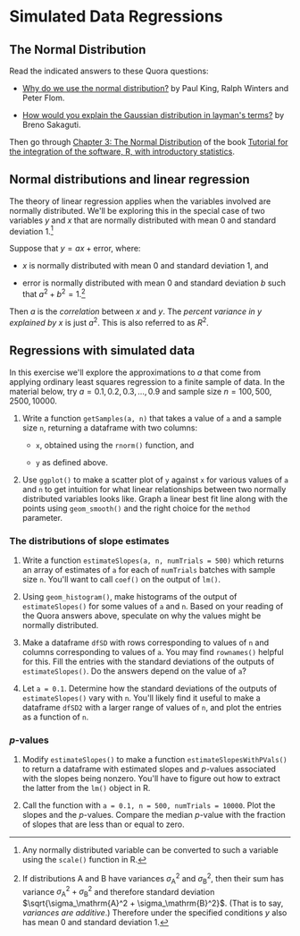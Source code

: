 Simulated Data Regressions
===========================

The Normal Distribution
-----------------------

Read the indicated answers to these Quora questions:

* [Why do we use the normal distribution?](https://www.quora.com/Why-do-we-use-the-normal-distribution) by Paul King, Ralph Winters and Peter Flom. 

* [How would you explain the Gaussian distribution in layman's terms?](https://www.quora.com/How-would-you-explain-the-Gaussian-distribution-in-laymans-terms) by Breno Sakaguti.

Then go through [Chapter 3: The Normal Distribution](http://math.arizona.edu/~ghystad/chapter3.pdf) of the book [Tutorial for the integration of the software, R, with introductory statistics](http://math.arizona.edu/~ghystad/tutorial.html).

Normal distributions and linear regression
------------------------------------------

The theory of linear regression applies when the variables involved are normally distributed. We'll be exploring this in the special case of two variables $y$ and $x$ that are normally distributed with mean 0 and standard deviation 1.[^scale]

Suppose that $y = ax + \mathrm{error}$, where:

* $x$ is normally distributed with mean 0 and standard deviation 1, and

* $\mathrm{error}$ is normally distributed with mean 0 and standard deviation $b$ such that $a^2 + b^2 = 1$.[^var]

Then $a$ is the *correlation* between $x$ and $y$. The *percent variance in* $y$ *explained by $x$* is just $a^2$. This is also referred to as $R^2$.

Regressions with simulated data
-------------------------------

In this exercise we'll explore the approximations to $a$ that come from applying ordinary least squares regression to a finite sample of data. In the material below, try $a = 0.1, 0.2, 0.3, \ldots, 0.9$ and sample size $n = 100, 500, 2500, 10000$.

1. Write a function `getSamples(a, n)` that takes a value of `a` and a sample size `n`, returning a dataframe with two columns:

	* `x`, obtained using the `rnorm()` function, and

	* `y` as defined above.

2. Use `ggplot()` to make a scatter plot of `y` against `x` for various values of `a` and `n` to get intuition for what linear relationships between two normally distributed variables looks like.  Graph a linear best fit line along with the points using `geom_smooth()` and the right choice for the `method` parameter.

### The distributions of slope estimates ###

1. Write a function `estimateSlopes(a, n, numTrials = 500)` which returns an array of estimates of `a` for each of `numTrials` batches with sample size `n`. You'll want to call `coef()` on the output of `lm()`.

2.  Using `geom_histogram()`, make histograms of the output of `estimateSlopes()` for some values of `a` and `n`. Based on your reading of the Quora answers above, speculate on why the values might be normally distributed.

3.  Make a dataframe `dfSD` with rows corresponding to values of `n` and columns corresponding to values of `a`. You may find `rownames()` helpful for this. Fill the entries with the standard deviations of the outputs of `estimateSlopes()`. Do the answers depend on the value of `a`?

4. Let `a = 0.1`. Determine how the standard deviations of the outputs of `estimateSlopes()` vary with `n`. You'll likely find it useful to make a dataframe `dfSD2` with a larger range of values of `n`, and plot the entries as a function of `n`.

### *p*-values ###

1. Modify `estimateSlopes()` to make a function `estimateSlopesWithPVals()` to return a dataframe with estimated slopes and *p*-values associated with the slopes being nonzero. You'll have to figure out how to extract the latter from the `lm()` object in R.

2. Call the function with `a = 0.1, n = 500, numTrials = 10000`. Plot the slopes and the *p*-values. Compare the median *p*-value with the fraction of slopes that are less than or equal to zero.

[^scale]: Any normally distributed variable can be converted to such a variable using the `scale()` function in R.

[^var]: If distributions $\mathrm{A}$ and $\mathrm{B}$ have variances $\sigma_\mathrm{A}^2$ and $\sigma_\mathrm{B}^2$, then their sum has variance $\sigma_\mathrm{A}^2 + \sigma_\mathrm{B}^2$ and therefore standard deviation $\sqrt{\sigma_\mathrm{A}^2 + \sigma_\mathrm{B}^2}$. (That is to say, *variances are additive*.) Therefore under the specified conditions $y$ also has mean 0 and standard deviation 1.